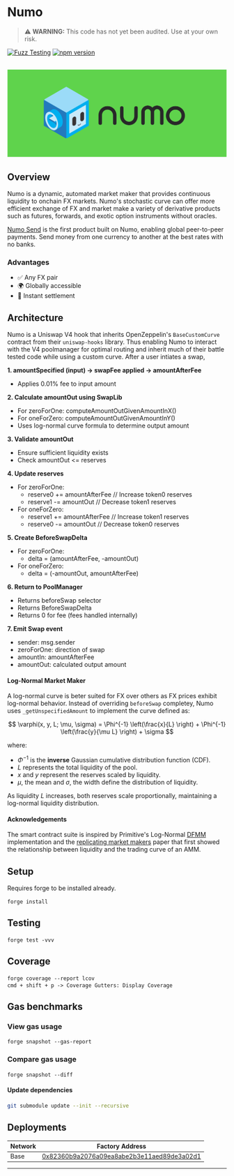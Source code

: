 # Numo

> ⚠️ **WARNING:** This code has not yet been audited. Use at your own risk.

[![Fuzz Testing](https://github.com/Uniswap/uniswap-v3-core/actions/workflows/fuzz-testing.yml/badge.svg)](https://github.com/numotrade/numo/actions/workflows/fuzz-testing.yml)
[![npm version](https://img.shields.io/npm/v/@uniswap/v3-core/latest.svg)](https://www.npmjs.com/package/@numotrade/numo/v/latest)

<div align="center">
  <br />
  <a href="https://optimism.io"><img alt="Numo" src="./image/numo_readme.png" width=600></a>
  <br />
</div>

## Overview

Numo is a dynamic, automated market maker that provides continuous liquidity to onchain FX markets. Numo's stochastic curve can offer more efficient exchange of FX and market make a variety of derivative products such as futures, forwards, and exotic option instruments without oracles.

[Numo Send](numosend.com) is the first product built on Numo, enabling global peer-to-peer payments. Send money from one currency to another at the best rates with no banks.

### Advantages 

- ✅ Any FX pair
- 🌍 Globally accessible
- 🤝 Instant settlement

## Architecture

Numo is a Uniswap V4 hook that inherits OpenZeppelin's `BaseCustomCurve` contract from their `uniswap-hooks` library. Thus enabling Numo to interact with the V4 poolmanager for optimal routing and inherit much of their battle tested code while using a custom curve. After a user intiates a swap,

**1. amountSpecified (input) -> swapFee applied -> amountAfterFee**
- Applies 0.01% fee to input amount

**2. Calculate amountOut using SwapLib**
- For zeroForOne: computeAmountOutGivenAmountInX()
- For oneForZero: computeAmountOutGivenAmountInY()
- Uses log-normal curve formula to determine output amount

**3. Validate amountOut**
- Ensure sufficient liquidity exists
- Check amountOut <= reserves

**4. Update reserves**
- For zeroForOne:
  - reserve0 += amountAfterFee  // Increase token0 reserves
  - reserve1 -= amountOut       // Decrease token1 reserves
- For oneForZero:
  - reserve1 += amountAfterFee  // Increase token1 reserves  
  - reserve0 -= amountOut       // Decrease token0 reserves

**5. Create BeforeSwapDelta**
- For zeroForOne:
  - delta = (amountAfterFee, -amountOut)
- For oneForZero:  
  - delta = (-amountOut, amountAfterFee)

**6. Return to PoolManager**
- Returns beforeSwap selector
- Returns BeforeSwapDelta
- Returns 0 for fee (fees handled internally)

**7. Emit Swap event**
- sender: msg.sender
- zeroForOne: direction of swap
- amountIn: amountAfterFee
- amountOut: calculated output amount


#### Log-Normal Market Maker

A log-normal curve is beter suited for FX over others as FX prices exhibit log-normal behavior. Instead of overriding `beforeSwap` completey, Numo uses  `_getUnspecifiedAmount` to implement the curve defined as:

$$ \varphi(x, y, L; \mu, \sigma) = \Phi^{-1} \left(\frac{x}{L} \right) + \Phi^{-1} \left(\frac{y}{\mu L} \right) + \sigma $$

where:
- $\Phi^{-1}$ is the **inverse** Gaussian cumulative distribution function (CDF).
- $L$ represents the total liquidity of the pool.
- $x$ and $y$ represent the reserves scaled by liquidity.
- $\mu$, the mean and $\sigma$, the width define the distribution of liquidity.

As liquidity $L$ increases, both reserves scale proportionally, maintaining a log-normal liquidity distribution.

#### Acknowledgements

The smart contract suite is inspired by Primitive's Log-Normal [DFMM](https://github.com/primitivefinance/dfmm) implementation and the [replicating market makers](https://arxiv.org/abs/2103.14769) paper that first showed the relationship between liquidity and the trading curve of an AMM.


## Setup

Requires forge to be installed already.

```
forge install
```

## Testing

```
forge test -vvv
```

## Coverage

```
forge coverage --report lcov
cmd + shift + p -> Coverage Gutters: Display Coverage
```

## Gas benchmarks

### View gas usage

```
forge snapshot --gas-report
```

### Compare gas usage
```
forge snapshot --diff
```

#### Update dependencies

```bash
git submodule update --init --recursive
```

## Deployments

| Network  | Factory Address                                       |  
| -------- | ----------------------------------------------------- | 
| Base     | [0x82360b9a2076a09ea8abe2b3e11aed89de3a02d1](https://explorer.celo.org/mainnet/token/0x82360b9a2076a09ea8abe2b3e11aed89de3a02d1 ) |

---

